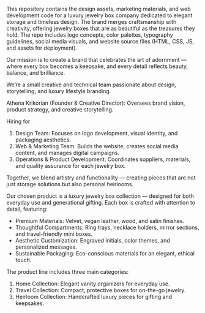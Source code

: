 This repository contains the design assets, marketing materials, and web development code for a luxury jewelry box company dedicated to elegant storage and timeless design. The brand merges craftsmanship with creativity, offering jewelry boxes that are as beautiful as the treasures they hold. The repo includes logo concepts, color palettes, typography guidelines, social media visuals, and website source files (HTML, CSS, JS, and assets for deployment).

Our mission is to create a brand that celebrates the art of adornment — where every box becomes a keepsake, and every detail reflects beauty, balance, and brilliance.

We’re a small creative and technical team passionate about design, storytelling, and luxury lifestyle branding.

Athena Krikorian (Founder & Creative Director): Oversees brand vision, product strategy, and creative storytelling.

Hiring for
1. Design Team: Focuses on logo development, visual identity, and packaging aesthetics.
2. Web & Marketing Team: Builds the website, creates social media content, and manages digital campaigns.
3. Operations & Product Development: Coordinates suppliers, materials, and quality assurance for each jewelry box.

Together, we blend artistry and functionality — creating pieces that are not just storage solutions but also personal heirlooms.

Our chosen product is a luxury jewelry box collection — designed for both everyday use and generational gifting. Each box is crafted with attention to detail, featuring:
- Premium Materials: Velvet, vegan leather, wood, and satin finishes.
- Thoughtful Compartments: Ring trays, necklace holders, mirror sections, and travel-friendly mini boxes.
- Aesthetic Customization: Engraved initials, color themes, and personalized messages.
- Sustainable Packaging: Eco-conscious materials for an elegant, ethical touch.

The product line includes three main categories:
1. Home Collection: Elegant vanity organizers for everyday use.
2. Travel Collection: Compact, protective boxes for on-the-go jewelry.
3. Heirloom Collection: Handcrafted luxury pieces for gifting and keepsakes.